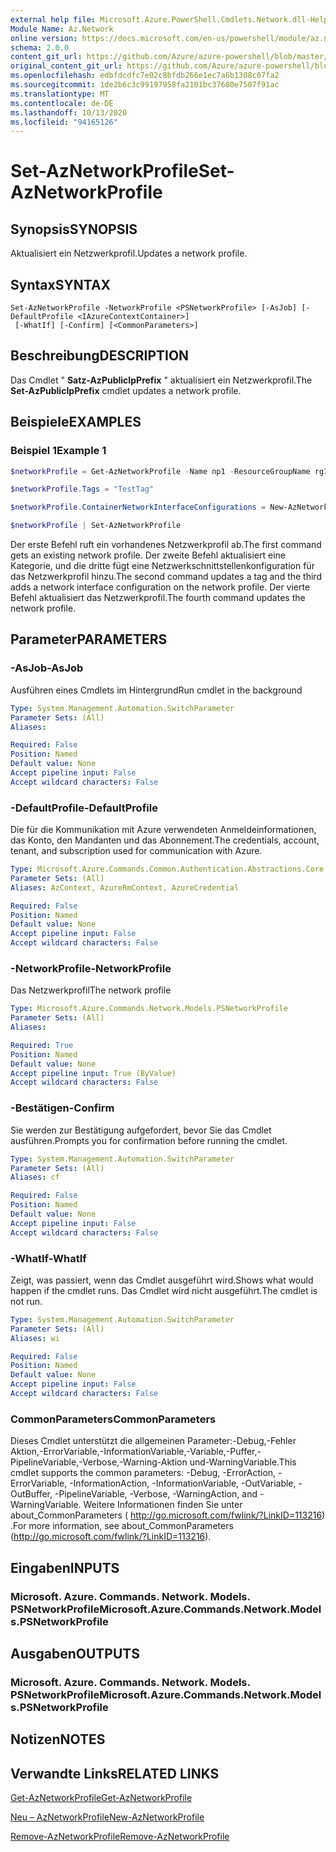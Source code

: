 ```yaml
---
external help file: Microsoft.Azure.PowerShell.Cmdlets.Network.dll-Help.xml
Module Name: Az.Network
online version: https://docs.microsoft.com/en-us/powershell/module/az.network/set-aznetworkprofile
schema: 2.0.0
content_git_url: https://github.com/Azure/azure-powershell/blob/master/src/Network/Network/help/Set-AzNetworkProfile.md
original_content_git_url: https://github.com/Azure/azure-powershell/blob/master/src/Network/Network/help/Set-AzNetworkProfile.md
ms.openlocfilehash: edbfdcdfc7e02c8bfdb266e1ec7a6b1308c07fa2
ms.sourcegitcommit: 1de2b6c3c99197958fa2101bc37680e7507f91ac
ms.translationtype: MT
ms.contentlocale: de-DE
ms.lasthandoff: 10/13/2020
ms.locfileid: "94165126"
---
```

# <span data-ttu-id="188ca-101">Set-AzNetworkProfile</span><span class="sxs-lookup"><span data-stu-id="188ca-101">Set-AzNetworkProfile</span></span>

## <span data-ttu-id="188ca-102">Synopsis</span><span class="sxs-lookup"><span data-stu-id="188ca-102">SYNOPSIS</span></span>
<span data-ttu-id="188ca-103">Aktualisiert ein Netzwerkprofil.</span><span class="sxs-lookup"><span data-stu-id="188ca-103">Updates a network profile.</span></span>

## <span data-ttu-id="188ca-104">Syntax</span><span class="sxs-lookup"><span data-stu-id="188ca-104">SYNTAX</span></span>

```
Set-AzNetworkProfile -NetworkProfile <PSNetworkProfile> [-AsJob] [-DefaultProfile <IAzureContextContainer>]
 [-WhatIf] [-Confirm] [<CommonParameters>]
```

## <span data-ttu-id="188ca-105">Beschreibung</span><span class="sxs-lookup"><span data-stu-id="188ca-105">DESCRIPTION</span></span>
<span data-ttu-id="188ca-106">Das Cmdlet " **Satz-AzPublicIpPrefix** " aktualisiert ein Netzwerkprofil.</span><span class="sxs-lookup"><span data-stu-id="188ca-106">The **Set-AzPublicIpPrefix** cmdlet updates a network profile.</span></span>

## <span data-ttu-id="188ca-107">Beispiele</span><span class="sxs-lookup"><span data-stu-id="188ca-107">EXAMPLES</span></span>

### <span data-ttu-id="188ca-108">Beispiel 1</span><span class="sxs-lookup"><span data-stu-id="188ca-108">Example 1</span></span>
```powershell
$networkProfile = Get-AzNetworkProfile -Name np1 -ResourceGroupName rg1

$networkProfile.Tags = "TestTag"

$networkProfile.ContainerNetworkInterfaceConfigurations = New-AzNetworkProfileContainerNicConfig -Name cnicconfig1

$networkProfile | Set-AzNetworkProfile
```

<span data-ttu-id="188ca-109">Der erste Befehl ruft ein vorhandenes Netzwerkprofil ab.</span><span class="sxs-lookup"><span data-stu-id="188ca-109">The first command gets an existing network profile.</span></span> <span data-ttu-id="188ca-110">Der zweite Befehl aktualisiert eine Kategorie, und die dritte fügt eine Netzwerkschnittstellenkonfiguration für das Netzwerkprofil hinzu.</span><span class="sxs-lookup"><span data-stu-id="188ca-110">The second command updates a tag and the third adds a network interface configuration on the network profile.</span></span> <span data-ttu-id="188ca-111">Der vierte Befehl aktualisiert das Netzwerkprofil.</span><span class="sxs-lookup"><span data-stu-id="188ca-111">The fourth command updates the network profile.</span></span>

## <span data-ttu-id="188ca-112">Parameter</span><span class="sxs-lookup"><span data-stu-id="188ca-112">PARAMETERS</span></span>

### <span data-ttu-id="188ca-113">-AsJob</span><span class="sxs-lookup"><span data-stu-id="188ca-113">-AsJob</span></span>
<span data-ttu-id="188ca-114">Ausführen eines Cmdlets im Hintergrund</span><span class="sxs-lookup"><span data-stu-id="188ca-114">Run cmdlet in the background</span></span>

```yaml
Type: System.Management.Automation.SwitchParameter
Parameter Sets: (All)
Aliases:

Required: False
Position: Named
Default value: None
Accept pipeline input: False
Accept wildcard characters: False
```

### <span data-ttu-id="188ca-115">-DefaultProfile</span><span class="sxs-lookup"><span data-stu-id="188ca-115">-DefaultProfile</span></span>
<span data-ttu-id="188ca-116">Die für die Kommunikation mit Azure verwendeten Anmeldeinformationen, das Konto, den Mandanten und das Abonnement.</span><span class="sxs-lookup"><span data-stu-id="188ca-116">The credentials, account, tenant, and subscription used for communication with Azure.</span></span>

```yaml
Type: Microsoft.Azure.Commands.Common.Authentication.Abstractions.Core.IAzureContextContainer
Parameter Sets: (All)
Aliases: AzContext, AzureRmContext, AzureCredential

Required: False
Position: Named
Default value: None
Accept pipeline input: False
Accept wildcard characters: False
```

### <span data-ttu-id="188ca-117">-NetworkProfile</span><span class="sxs-lookup"><span data-stu-id="188ca-117">-NetworkProfile</span></span>
<span data-ttu-id="188ca-118">Das Netzwerkprofil</span><span class="sxs-lookup"><span data-stu-id="188ca-118">The network profile</span></span>

```yaml
Type: Microsoft.Azure.Commands.Network.Models.PSNetworkProfile
Parameter Sets: (All)
Aliases:

Required: True
Position: Named
Default value: None
Accept pipeline input: True (ByValue)
Accept wildcard characters: False
```

### <span data-ttu-id="188ca-119">-Bestätigen</span><span class="sxs-lookup"><span data-stu-id="188ca-119">-Confirm</span></span>
<span data-ttu-id="188ca-120">Sie werden zur Bestätigung aufgefordert, bevor Sie das Cmdlet ausführen.</span><span class="sxs-lookup"><span data-stu-id="188ca-120">Prompts you for confirmation before running the cmdlet.</span></span>

```yaml
Type: System.Management.Automation.SwitchParameter
Parameter Sets: (All)
Aliases: cf

Required: False
Position: Named
Default value: None
Accept pipeline input: False
Accept wildcard characters: False
```

### <span data-ttu-id="188ca-121">-WhatIf</span><span class="sxs-lookup"><span data-stu-id="188ca-121">-WhatIf</span></span>
<span data-ttu-id="188ca-122">Zeigt, was passiert, wenn das Cmdlet ausgeführt wird.</span><span class="sxs-lookup"><span data-stu-id="188ca-122">Shows what would happen if the cmdlet runs.</span></span>
<span data-ttu-id="188ca-123">Das Cmdlet wird nicht ausgeführt.</span><span class="sxs-lookup"><span data-stu-id="188ca-123">The cmdlet is not run.</span></span>

```yaml
Type: System.Management.Automation.SwitchParameter
Parameter Sets: (All)
Aliases: wi

Required: False
Position: Named
Default value: None
Accept pipeline input: False
Accept wildcard characters: False
```

### <span data-ttu-id="188ca-124">CommonParameters</span><span class="sxs-lookup"><span data-stu-id="188ca-124">CommonParameters</span></span>
<span data-ttu-id="188ca-125">Dieses Cmdlet unterstützt die allgemeinen Parameter:-Debug,-Fehler Aktion,-ErrorVariable,-InformationVariable,-Variable,-Puffer,-PipelineVariable,-Verbose,-Warning-Aktion und-WarningVariable.</span><span class="sxs-lookup"><span data-stu-id="188ca-125">This cmdlet supports the common parameters: -Debug, -ErrorAction, -ErrorVariable, -InformationAction, -InformationVariable, -OutVariable, -OutBuffer, -PipelineVariable, -Verbose, -WarningAction, and -WarningVariable.</span></span> <span data-ttu-id="188ca-126">Weitere Informationen finden Sie unter about_CommonParameters ( http://go.microsoft.com/fwlink/?LinkID=113216) .</span><span class="sxs-lookup"><span data-stu-id="188ca-126">For more information, see about_CommonParameters (http://go.microsoft.com/fwlink/?LinkID=113216).</span></span>

## <span data-ttu-id="188ca-127">Eingaben</span><span class="sxs-lookup"><span data-stu-id="188ca-127">INPUTS</span></span>

### <span data-ttu-id="188ca-128">Microsoft. Azure. Commands. Network. Models. PSNetworkProfile</span><span class="sxs-lookup"><span data-stu-id="188ca-128">Microsoft.Azure.Commands.Network.Models.PSNetworkProfile</span></span>

## <span data-ttu-id="188ca-129">Ausgaben</span><span class="sxs-lookup"><span data-stu-id="188ca-129">OUTPUTS</span></span>

### <span data-ttu-id="188ca-130">Microsoft. Azure. Commands. Network. Models. PSNetworkProfile</span><span class="sxs-lookup"><span data-stu-id="188ca-130">Microsoft.Azure.Commands.Network.Models.PSNetworkProfile</span></span>

## <span data-ttu-id="188ca-131">Notizen</span><span class="sxs-lookup"><span data-stu-id="188ca-131">NOTES</span></span>

## <span data-ttu-id="188ca-132">Verwandte Links</span><span class="sxs-lookup"><span data-stu-id="188ca-132">RELATED LINKS</span></span>

[<span data-ttu-id="188ca-133">Get-AzNetworkProfile</span><span class="sxs-lookup"><span data-stu-id="188ca-133">Get-AzNetworkProfile</span></span>](./Get-AzNetworkProfile.md)

[<span data-ttu-id="188ca-134">Neu – AzNetworkProfile</span><span class="sxs-lookup"><span data-stu-id="188ca-134">New-AzNetworkProfile</span></span>](./New-AzNetworkProfile.md)

[<span data-ttu-id="188ca-135">Remove-AzNetworkProfile</span><span class="sxs-lookup"><span data-stu-id="188ca-135">Remove-AzNetworkProfile</span></span>](./Remove-AzNetworkProfile.md)
